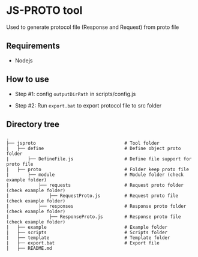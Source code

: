 # JS-PROTO tool

Used to generate protocol file (Response and Request) from proto file

## Requirements

- Nodejs

## How to use

- Step #1: config `outputDirPath` in scripts/config.js

- Step #2: Run `export.bat` to export protocol file to src folder

## Directory tree

    .
    ├── jsproto                                 # Tool folder
    |   ├── define                              # Define object proto folder
    |       ├── DefineFile.js                   # Define file support for proto file
    |   ├── proto                               # Folder keep proto file
    |       ├── module                          # Module folder (check example folder)
    |           ├── requests                    # Request proto folder (check example folder)
    |               ├── RequestProto.js         # Request proto file (check example folder)
    |           ├── responses                   # Response proto folder (check example folder)
    |               ├── ResponseProto.js        # Response proto file (check example folder)
    |   ├── example                             # Example folder
    |   ├── scripts                             # Scripts folder
    |   ├── template                            # Template folder
    |   ├── export.bat                          # Export file
    |   ├── README.md